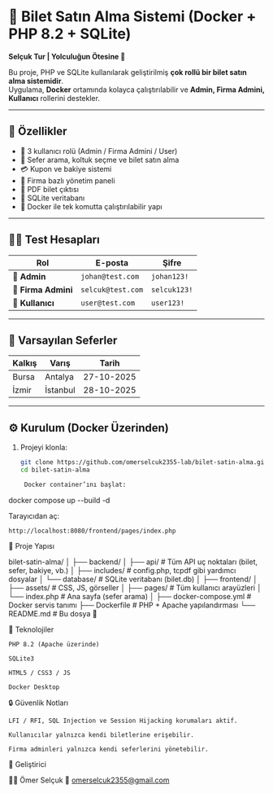 # 🚌 Bilet Satın Alma Sistemi (Docker + PHP 8.2 + SQLite)

**Selçuk Tur | Yolculuğun Ötesine 🚀**

Bu proje, PHP ve SQLite kullanılarak geliştirilmiş **çok rollü bir bilet satın alma sistemidir**.  
Uygulama, **Docker** ortamında kolayca çalıştırılabilir ve **Admin, Firma Admini, Kullanıcı** rollerini destekler.

---

## 🚀 Özellikler
- 👤 3 kullanıcı rolü (Admin / Firma Admini / User)
- 🎫 Sefer arama, koltuk seçme ve bilet satın alma
- 💳 Kupon ve bakiye sistemi
- 🏢 Firma bazlı yönetim paneli
- 📄 PDF bilet çıktısı
- 🧩 SQLite veritabanı
- 🐳 Docker ile tek komutta çalıştırılabilir yapı

---

## 🧑‍💻 Test Hesapları

| Rol | E-posta | Şifre |
|------|------------------|------------|
| 🧠 **Admin** | `johan@test.com` | `johan123!` |
| 🏢 **Firma Admini** | `selcuk@test.com` | `selcuk123!` |
| 👤 **Kullanıcı** | `user@test.com` | `user123!` |

---

## 🚌 Varsayılan Seferler

| Kalkış | Varış | Tarih |
|--------|--------|--------|
| Bursa | Antalya | 27-10-2025 |
| İzmir | İstanbul | 28-10-2025 |

---

## ⚙️ Kurulum (Docker Üzerinden)

1. Projeyi klonla:
   ```bash
   git clone https://github.com/omerselcuk2355-lab/bilet-satin-alma.git
   cd bilet-satin-alma

    Docker container’ını başlat:

docker compose up --build -d

Tarayıcıdan aç:

    http://localhost:8080/frontend/pages/index.php

🧠 Proje Yapısı

bilet-satin-alma/
│
├── backend/
│   ├── api/              # Tüm API uç noktaları (bilet, sefer, bakiye, vb.)
│   ├── includes/         # config.php, tcpdf gibi yardımcı dosyalar
│   └── database/         # SQLite veritabanı (bilet.db)
│
├── frontend/
│   ├── assets/           # CSS, JS, görseller
│   ├── pages/            # Tüm kullanıcı arayüzleri
│   └── index.php         # Ana sayfa (sefer arama)
│
├── docker-compose.yml     # Docker servis tanımı
├── Dockerfile             # PHP + Apache yapılandırması
└── README.md              # Bu dosya 🙂

🧩 Teknolojiler

    PHP 8.2 (Apache üzerinde)

    SQLite3

    HTML5 / CSS3 / JS

    Docker Desktop

🔒 Güvenlik Notları

    LFI / RFI, SQL Injection ve Session Hijacking korumaları aktif.

    Kullanıcılar yalnızca kendi biletlerine erişebilir.

    Firma adminleri yalnızca kendi seferlerini yönetebilir.

🧭 Geliştirici

👨‍💻 Ömer Selçuk
📧 omerselcuk2355@gmail.com
